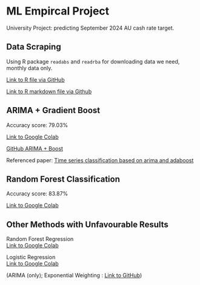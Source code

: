 # ML Empircal Project

University Project: predicting September 2024 AU cash rate target.

## Data Scraping

Using R package `readabs` and `readrba` for downloading data we need, monthly data only. 

[Link to R file via GitHub](https://github.com/AS2357/ML-project/blob/main/data%20extracting.R)

[Link to R markdown file via Github](https://github.com/AS2357/ML-project/blob/main/rba%20abs%20data%20extracting%20updated.Rmd)


## ARIMA + Gradient Boost

Accuracy score: 79.03%

[Link to Google Colab](https://colab.research.google.com/drive/1PpEVo8drVNywd_HUwtb6wvRqEN7FHjiO#scrollTo=k5k_ILRCEFnV)

[GitHub ARIMA + Boost](https://github.com/AS2357/ML-project/blob/main/arima_boosting.ipynb)

Referenced paper: 
[Time series classification based on arima and
adaboost](https://www.matec-conferences.org/articles/matecconf/pdf/2020/05/matecconf_cscns2020_03024.pdf)


## Random Forest Classification

Accuracy score: 83.87%

[Link to Google Colab]([https://colab.research.google.com/drive/1l5AcyIL87XSAHZhSw_neDUeZoUP2IlbG?usp=sharing#scrollTo=DjQzaaEU2zQd](https://colab.research.google.com/drive/1l5AcyIL87XSAHZhSw_neDUeZoUP2IlbG?usp=sharing))

## Other Methods with Unfavourable Results

Random Forest Regression \
[Link to Google Colab](https://colab.research.google.com/drive/1JSzd30ufbVa5-cTP_ol9hbknsiGP1Dwm?usp=sharing) 

Logistic Regression \
[Link to Google Colab](https://drive.google.com/file/d/1R5w1z6ZynN7jquIoUMiXqjtwaU7eboH4/view?usp=sharing)


(ARIMA (only); Exponential Weighting : 
[Link to GitHub](https://github.com/AS2357/ML-project/blob/main/others/project_ml%20update.ipynb))

